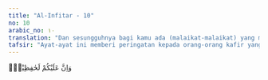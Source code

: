 ```yaml
---
title: "Al-Infitar - 10"
no: 10
arabic_no: ١٠
translation: "Dan sesungguhnya bagi kamu ada (malaikat-malaikat) yang mengawasi (pekerjaanmu), "
tafsir: "Ayat-ayat ini memberi peringatan kepada orang-orang kafir yang tidak mempercayai hari kebangkitan agar mereka tidak terus-menerus lalai dan ingkar serta tidak bersiap-siap menyediakan bekal untuk menghadapi hari perhitungan karena menyangka tidak ada yang mengawasi tingkah laku dan perbuatan mereka. Allah menjelaskan dalam ayat ini bahwa ada malaikat-malaikat yang diberi tugas mengawasi dan mencatat semua perbuatan manusia, baik yang buruk maupun yang baik, dan yang dilakukan dengan terang-terangan atau sembunyi-sembunyi.\n\nMalaikat yang mulia ini mencatat semua amal manusia. Dalam Al-Qur'an, para malaikat itu disebut Raqib dan 'Atid. Allah berfirman:\n\n(Ingatlah) ketika dua malaikat mencatat (perbuatannya), yang satu duduk di sebelah kanan dan yang lain di sebelah kiri. Tidak ada suatu kata yang diucapkannya melainkan ada di sisinya malaikat pengawas yang selalu siap (mencatat). (Qaf/50: 17-18)\n\nPara malaikat mengetahui apa yang dilakukan manusia dan mencatatnya. Tidak ada informasi dalam Al-Qur'an bagaimana para malaikat itu mencatatnya, namun kita percaya Allah punya sistem dan cara yang melampaui kemampuan manusia dalam pencatatan data tersebut."
---
```


وَاِنَّ عَلَيْكُمْ لَحٰفِظِيْنَۙ
